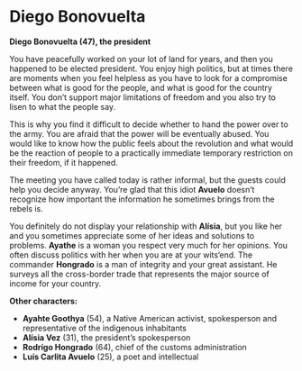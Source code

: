 # Diego Bonovuelta

__Diego Bonovuelta (47), the president__

You have peacefully worked on your lot of land for years, and then you happened to be elected president. You enjoy high politics, but at times there are moments when you feel helpless as you have to look for a compromise between what is good for the people, and what is good for the country itself. You don’t support major limitations of freedom and you also try to lisen to what the people say.

This is why you find it difficult to decide whether to hand the power over to the army. You are afraid that the power will be eventually abused. You would like to know how the public feels about the revolution and what would be the reaction of people to a practically immediate temporary restriction on their freedom, if it happened.

The meeting you have called today is rather informal, but the guests could help you decide anyway. You’re glad that this idiot __Avuelo__ doesn’t recognize how important the information he sometimes brings from the rebels is.

You definitely do not display your relationship with __Alísia__, but you like her and you sometimes appreciate some of her ideas and solutions to problems. __Ayathe__ is a woman you respect very much for her opinions. You often discuss politics with her when you are at your wits‘end. The commander __Hongrado__ is a man of integrity and your great assistant. He surveys all the cross-border trade that represents the major source of income for your country.

<!-- novy sloupec -->

__Other characters:__

- __Ayahte Goothya__ (54), a Native American activist, spokesperson and representative of the indigenous inhabitants
- __Alísia Vez__ (31), the president’s spokesperson
- __Rodrígo Hongrado__ (64), chief of the customs administration
- __Luís Carlita Avuelo__ (25), a poet and intellectual
